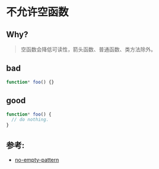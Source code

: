 # 不允许空函数

## Why?

> 空函数会降低可读性，箭头函数、普通函数、类方法除外。

## bad

```js
function* foo() {}
```

## good

```js
function* foo() {
  // do nothing.
}
```

## 参考:

- [no-empty-pattern](https://eslint.org/docs/rules/no-empty-pattern)
